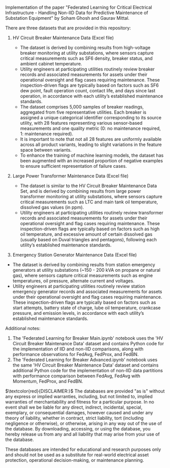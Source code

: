 Implementation of the paper "Federated Learning for Critical Electrical Infrastructure - Handling Non-IID Data for Predictive Maintenance of Substation Equipment" by Soham Ghosh and Gaurav Mittal.

There are three datasets that are provided in this repository:

1. HV Circuit Breaker Maintenance Data (Excel file)

    -   The dataset is derived by combining results from high-voltage breaker monitoring at utility substations, where sensors capture critical measurements such as SF6 density, breaker status, and ambient cabinet temperature.
    -   Utility engineers at participating utilities routinely review breaker records and associated measurements for assets under their operational oversight and flag cases requiring maintenance. These inspection-driven flags are typically based on factors such as SF6 dew point, fault operation count, contact life, and days since last operation, in accordance with each utility’s established maintenance standards.
    -   The dataset comprises 5,000 samples of breaker readings, aggregated from five representative utilities. Each breaker is assigned a unique categorical identifier corresponding to its source utility, with 28 features representing various sensor-based measurements and one quality metric (0: no maintenance required, 1: maintenance required).
    -   It is important to note that not all 28 features are uniformly available across all product variants, leading to slight variations in the feature space between variants.
    -   To enhance the training of machine learning models, the dataset has been augmented with an increased proportion of negative examples to ensure sufficient representation of failure cases.

2. Large Power Transformer Maintenance Data (Excel file)

    -   The dataset is similar to the HV Circuit Breaker Maintenance Data Set, and is derived by combining results from large power transformer monitoring at utility substations, where sensors capture critical measurements such as LTC and main tank oil temperature, dissolved gas values (in ppm).
    -   Utility engineers at participating utilities routinely review transformer records and associated measurements for assets under their operational oversight and flag cases requiring maintenance. These inspection-driven flags are typically based on factors such as high oil temperature, and excessive amount of certain dissolved gas (usually based on Duval triangles and pentagons), following each utility’s established maintenance standards.


3. Emergency Station Generator Maintenance Data (Excel file)

 -   The dataset is derived by combining results from station emergency generators at utility substations (~150 - 200 kVA on propane or natural gas), where sensors capture critical measurements such as engine temperatures, oil pressure, alternate current and voltages.
 -   Utility engineers at participating utilities routinely review station emergency generator records and associated measurements for assets under their operational oversight and flag cases requiring maintenance. These inspection-driven flags are typically based on factors such as start attempts, battery state of charge, lube oil temperature, crankcase pressure, and emission levels, in accordance with each utility’s established maintenance standards.

Additional notes: 

1. The 'Federated Learning for Breaker Main.ipynb' notebook uses the 'HV Circuit Breaker Maintenance Data' dataset and contains Python code for the implementation of IID and non-IID comparisons, along with performance observations for FedAvg, FedProx, and FedBN.
2. The 'Federated Learning for Breaker Advanced.ipynb' notebook uses the same 'HV Circuit Breaker Maintenance Data' dataset and contains additional Python code for the implementation of non-IID data partitions with performance comparison between FedAvg, FedAvg with Momentum, FedProx, and FedBN.

$\textcolor{red}{DISCLAIMER:}$
The databases are provided "as is" without any express or implied warranties, including, but not limited to, implied warranties of merchantability and fitness for a particular purpose. In no event shall we be liable for any direct, indirect, incidental, special, exemplary, or consequential damages, however caused and under any theory of liability, whether in contract, strict liability, tort (including negligence or otherwise), or otherwise, arising in any way out of the use of the database. By downloading, accessing, or using the database, you hereby release us from any and all liability that may arise from your use of the database. 

These databases are intended for educational and research purposes only and should not be used as a substitute for real-world electrical asset protection, operational decision-making, or maintenance planning.
